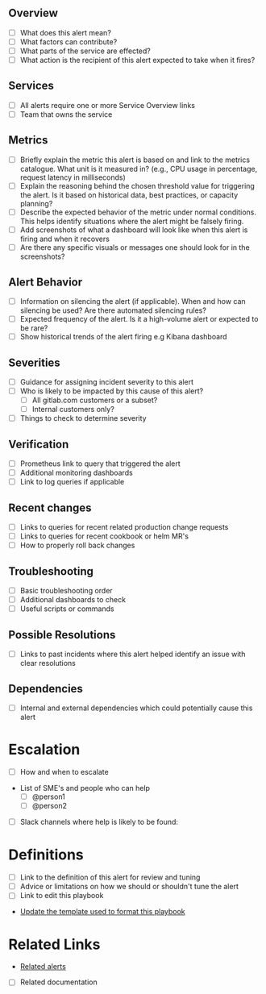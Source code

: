 
## Overview

- [ ] What does this alert mean?
- [ ] What factors can contribute?
- [ ] What parts of the service are effected?
- [ ] What action is the recipient of this alert expected to take when it fires?

## Services

- [ ] All alerts require one or more Service Overview links
- [ ] Team that owns the service

## Metrics

- [ ] Briefly explain the metric this alert is based on and link to the metrics catalogue. What unit is it measured in? (e.g., CPU usage in percentage, request latency in milliseconds)
- [ ] Explain the reasoning behind the chosen threshold value for triggering the alert. Is it based on historical data, best practices, or capacity planning?
- [ ] Describe the expected behavior of the metric under normal conditions. This helps identify situations where the alert might be falsely firing.
- [ ] Add screenshots of what a dashboard will look like when this alert is firing and when it recovers
- [ ] Are there any specific visuals or messages one should look for in the screenshots?

## Alert Behavior

- [ ] Information on silencing the alert (if applicable). When and how can silencing be used? Are there automated silencing rules?
- [ ] Expected frequency of the alert. Is it a high-volume alert or expected to be rare?
- [ ] Show historical trends of the alert firing e.g  Kibana dashboard

## Severities

- [ ] Guidance for assigning incident severity to this alert
- [ ] Who is likely to be impacted by this cause of this alert?
  - [ ] All gitlab.com customers or a subset?
  - [ ] Internal customers only?
- [ ] Things to check to determine severity

## Verification

- [ ] Prometheus link to query that triggered the alert
- [ ] Additional monitoring dashboards
- [ ] Link to log queries if applicable

## Recent changes

- [ ] Links to queries for recent related production change requests
- [ ] Links to queries for recent cookbook or helm MR's
- [ ] How to properly roll back changes

## Troubleshooting

- [ ] Basic troubleshooting order
- [ ] Additional dashboards to check
- [ ] Useful scripts or commands

## Possible Resolutions

- [ ] Links to past incidents where this alert helped identify an issue with clear resolutions

## Dependencies

- [ ] Internal and external dependencies which could potentially cause this alert

# Escalation

- [ ] How and when to escalate
- List of SME's and people who can help
  - [ ] @person1
  - [ ] @person2
- [ ] Slack channels where help is likely to be found:

# Definitions

- [ ] Link to the definition of this alert for review and tuning
- [ ] Advice or limitations on how we should or shouldn't tune the alert
- [ ] Link to edit this playbook
- [Update the template used to format this playbook](https://gitlab.com/gitlab-com/runbooks/-/edit/master/docs/template-alert-playbook.md?ref_type=heads)

# Related Links

- [Related alerts](./)
- [ ] Related documentation
